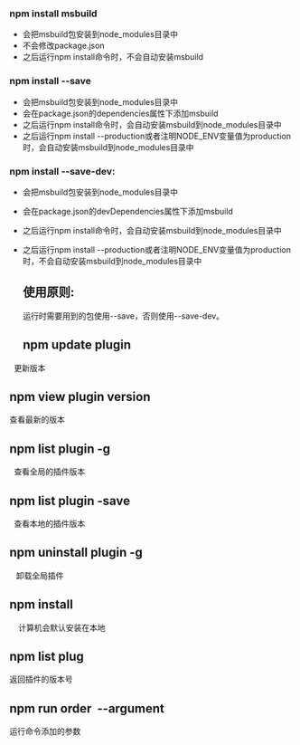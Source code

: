### npm install msbuild
+ 会把msbuild包安装到node_modules目录中
+ 不会修改package.json
+ 之后运行npm install命令时，不会自动安装msbuild
### npm install --save
+ 会把msbuild包安装到node_modules目录中
+ 会在package.json的dependencies属性下添加msbuild
+ 之后运行npm install命令时，会自动安装msbuild到node_modules目录中
+ 之后运行npm install --production或者注明NODE_ENV变量值为production时，会自动安装msbuild到node_modules目录中
### npm install --save-dev:
+ 会把msbuild包安装到node_modules目录中
+ 会在package.json的devDependencies属性下添加msbuild
+ 之后运行npm install命令时，会自动安装msbuild到node_modules目录中
+ 之后运行npm install --production或者注明NODE_ENV变量值为production时，不会自动安装msbuild到node_modules目录中

   ## 使用原则:

   运行时需要用到的包使用--save，否则使用--save-dev。
  
   ## npm update plugin   
   更新版本
   ##  npm view plugin version 
   查看最新的版本
   ## npm list plugin -g 
   
   查看全局的插件版本
   
   ## npm list plugin -save  
   
   查看本地的插件版本
   
   ## npm uninstall plugin -g  
   
    卸载全局插件
    
## npm install 
   
   计算机会默认安装在本地
   
## npm list plug  

返回插件的版本号 

##  npm run order  --argument   
 运行命令添加的参数  
 
